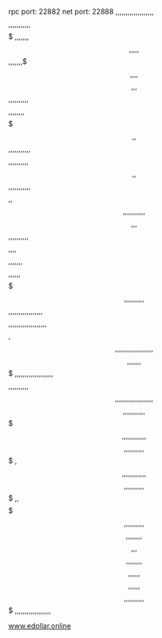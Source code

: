 rpc port: 22882
net port: 22888
,,,,,,,,,,,,,,,,,,,$$$$
,,,,,,,,,,,$$$$$$$$$$$$$$$$$
,,,,,,,$$$$$$$$$$$$$$$$$$$$$$
,,,,,$$$$$$$,,,,,,,$$$$,,,,$$$$$$$$
,,,$$$$$$,,,,,,,,,,$$$$,,,,,,,,$$$$$$$
,,$$$$$$,,,,,,,,,,,$$$$,,,,,,,,,,$$$$$$
,,$$$$$$,,,,,,,,,,,$$$$
,,$$$$$$,,,,,,,,,,,$$$$
,,,$$$$$$,,,,,,,,,,$$$$
,,,,$$$$$$$$,,,,,,,$$$$
,,,,,,$$$$$$$$$$$$$$$
,,,,,,,,,,$$$$$$$$$$$$$$$$$$
,,,,,,,,,,,,,,,,,$$$$$$$$$$$$$$$$
,,,,,,,,,,,,,,,,,,,$$$$,$$$$$$$$$$
,,,,,,,,,,,,,,,,,,,$$$$,,,,,,,$$$$$$$
,,,,,,,,,,,,,,,,,,,$$$$,,,,,,,,,,$$$$$$
,,,,,,,,,,,,,,,,,,,$$$$,,,,,,,,,,,$$$$$$
$$$$$$$,,,,,,,,,,,,$$$$,,,,,,,,,,$$$$$$$
,$$$$$$,,,,,,,,,,,,$$$$,,,,,,,,,,$$$$$$$
,,$$$$$$$,,,,,,,,,,$$$$,,,,,,,,$$$$$$$$
,,,$$$$$$$$,,,,,,,,$$$$,,,,,,$$$$$$$$
,,,,,,$$$$$$$$$$$$$$$$$$$$$$$$
,,,,,,,,,,$$$$$$$$$$$$$$$$$$$
,,,,,,,,,,,,,,,,,,$$$$$$$$


www.edollar.online
